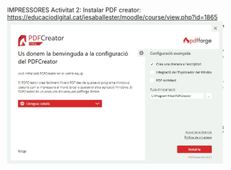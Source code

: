 IMPRESSORES
Activitat 2:
Instalar PDF creator:  https://educaciodigital.cat/iesaballester/moodle/course/view.php?id=1865
![](Captura.JPG)
